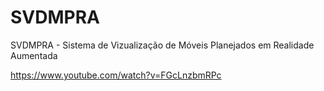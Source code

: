 # SVDMPRA
SVDMPRA - Sistema de Vizualização de Móveis Planejados em Realidade Aumentada

https://www.youtube.com/watch?v=FGcLnzbmRPc
